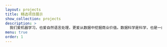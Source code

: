 ```yaml
---
layout: projects
title: 精选项目展示
show_collection: projects
description: >
  我们爱机器学习，也爱自然语言处理，更爱从数据中挖掘商业价值。数据科学是科学，也是一门实践的艺术，纸上谈兵不如撸起袖子大干一场。
menu: true
order: 1
---
```

